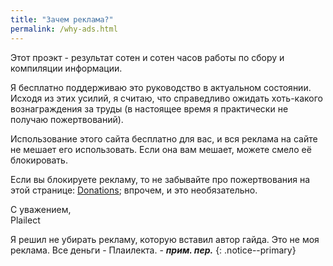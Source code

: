 ```yaml
---
title: "Зачем реклама?"
permalink: /why-ads.html
---
```


Этот проэкт - результат сотен и сотен часов работы по сбору и компиляции информации. 

Я бесплатно поддерживаю это руководство в актуальном состоянии. Исходя из этих усилий, я считаю, что справедливо ожидать хоть-какого вознаграждения за труды (в настоящее время я практически не получаю пожертвований).

Использование этого сайта бесплатно для вас, и вся реклама на сайте не мешает его использовать. Если она вам мешает, можете смело её блокировать.

Если вы блокируете рекламу, то не забывайте про пожертвования на этой странице: [Donations](donations); впрочем, и это необязательно.

С уважением,<br>
Plailect

Я решил не убирать рекламу, которую вставил автор гайда. Это не моя реклама. Все деньги - Плаилекта. - **_прим. пер._**
{: .notice--primary}
